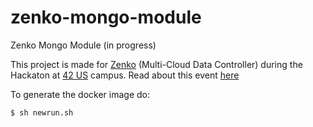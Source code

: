 # zenko-mongo-module
Zenko Mongo Module (in progress)

This project is made for [Zenko](http://www.zenko.io/) (Multi-Cloud Data Controller) during the Hackaton at [42 US](http://42.us.org) campus.
Read about this event [here](http://www.zenko.io/blog/zenko-hackathon-brings-challenge-na-team-loves/)

To generate the docker image do:

```
$ sh newrun.sh
```
